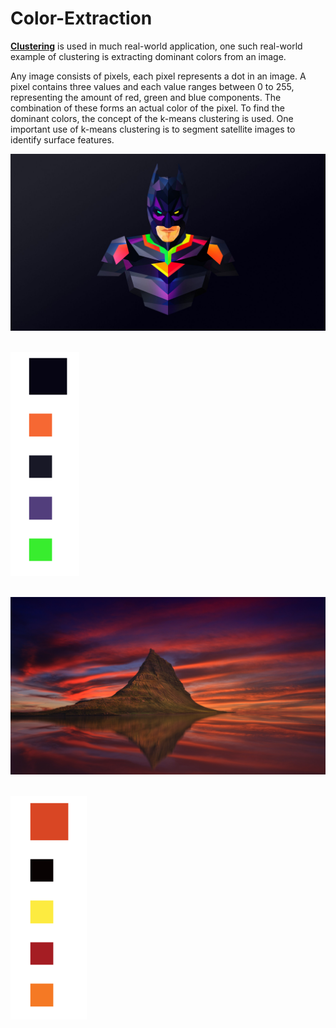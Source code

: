 # Color-Extraction
<a href="https://www.analyticsvidhya.com/blog/2016/11/an-introduction-to-clustering-and-different-methods-of-clustering/#:~:text=Clustering%20is%20the%20task%20of,and%20assign%20them%20into%20clusters."><b>Clustering</b></a> is used in much real-world application, one such real-world example of clustering is extracting dominant colors from an image. 

Any image consists of pixels, each pixel represents a dot in an image. A pixel contains three values and each value ranges between 0 to 255, representing the amount of red, green and blue components. The combination of these forms an actual color of the pixel. To find the dominant colors, the concept of the k-means clustering is used. One important use of k-means clustering is to segment satellite images to identify surface features. 


<img src="image.jpg"></img><br><br>

<img src="Screenshot1.png"></img><br><br>

<img src="nature.jpg"></img><br><br>

<img src="Screenshot2.png"></img><br><br>
